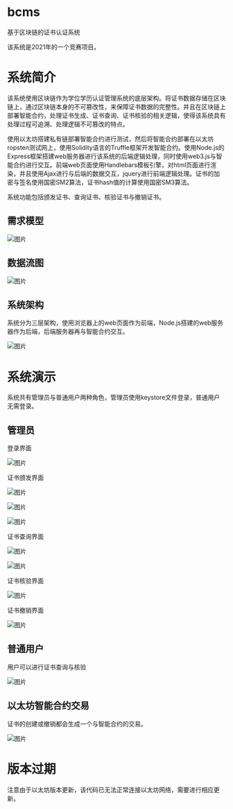 # bcms
基于区块链的证书认证系统

该系统是2021年的一个竞赛项目。

# 系统简介

该系统使用区块链作为学位学历认证管理系统的底层架构。将证书数据存储在区块链上，通过区块链本身的不可篡改性，来保障证书数据的完整性。并且在区块链上部署智能合约，处理证书生成、证书查询、证书核验的相关逻辑，使得该系统具有处理过程可追溯、处理逻辑不可篡改的特点。

使用以太坊搭建私有链部署智能合约进行测试，然后将智能合约部署在以太坊ropsten测试网上，使用Solidity语言的Truffle框架开发智能合约。使用Node.js的Express框架搭建web服务器进行该系统的后端逻辑处理，同时使用web3.js与智能合约进行交互。前端web页面使用Handlebars模板引擎，对html页面进行渲染，并且使用Ajax进行与后端的数据交互，jquery进行前端逻辑处理。证书的加密与签名使用国密SM2算法，证书hash值的计算使用国密SM3算法。

系统功能包括颁发证书、查询证书、核验证书与撤销证书。

## 需求模型

![图片](https://github.com/user-attachments/assets/91a2a6e8-df5e-46f3-8ee2-000ff394aa39)

## 数据流图

![图片](https://github.com/user-attachments/assets/9459b2d7-f3cb-4975-9539-ca184779efb3)

## 系统架构

系统分为三层架构，使用浏览器上的web页面作为前端，Node.js搭建的web服务器作为后端，后端服务器再与智能合约交互。

![图片](https://github.com/user-attachments/assets/3c899f5b-21ba-4a63-8b62-957257cf11b8)

# 系统演示

系统共有管理员与普通用户两种角色，管理员使用keystore文件登录，普通用户无需登录。

## 管理员

登录界面

![图片](https://github.com/user-attachments/assets/4fdd59c5-60ea-42f6-bad7-11fe4938d109)

证书颁发界面

![图片](https://github.com/user-attachments/assets/ea4d76bf-f6b9-4398-87cb-2b1e1d831718)

![图片](https://github.com/user-attachments/assets/dbf4e8d9-eadd-405b-a2e9-606225565374)

![图片](https://github.com/user-attachments/assets/4a412239-3dec-4da1-96c5-5a00bf68f82b)

证书查询界面

![图片](https://github.com/user-attachments/assets/aafdcfb1-fe46-4aeb-8c8e-b598973e741c)

![图片](https://github.com/user-attachments/assets/731b29ef-1169-4440-8d82-1082f947a23f)

证书核验界面

![图片](https://github.com/user-attachments/assets/099318c1-07db-49df-a578-ba46f0dd6942)

证书撤销界面

![图片](https://github.com/user-attachments/assets/e1720c18-f69e-4822-b97d-507aa5aed73c)

## 普通用户

用户可以进行证书查询与核验

![图片](https://github.com/user-attachments/assets/188b8788-4b7b-4c8d-a5e5-e6c33e922bf6)

## 以太坊智能合约交易

证书的创建或撤销都会生成一个与智能合约的交易。

![图片](https://github.com/user-attachments/assets/a47ad30e-ca50-4e2b-b17d-42b0f06aff6a)

# 版本过期

注意由于以太坊版本更新，该代码已无法正常连接以太坊网络，需要进行相应更新。

